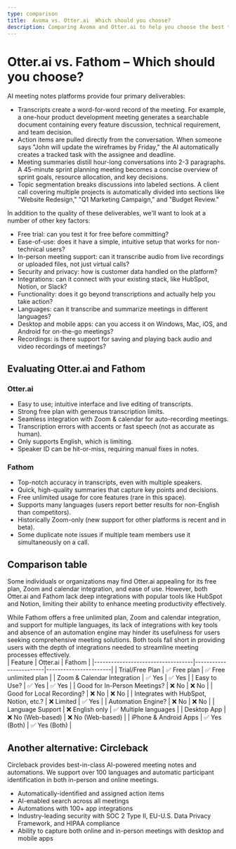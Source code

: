 ```yaml
---
type: comparison
title:  Avoma vs. Otter.ai  Which should you choose?
description: Comparing Avoma and Otter.ai to help you choose the best transcription tool. Explore features, pricing, and an alternative option, Circleback.
---
```


# Otter.ai vs. Fathom – Which should you choose?  
AI meeting notes platforms provide four primary deliverables:  
  
* Transcripts create a word-for-word record of the meeting. For example, a one-hour product development meeting generates a searchable document containing every feature discussion, technical requirement, and team decision.  
* Action items are pulled directly from the conversation. When someone says "John will update the wireframes by Friday," the AI automatically creates a tracked task with the assignee and deadline.  
* Meeting summaries distill hour-long conversations into 2-3 paragraphs. A 45-minute sprint planning meeting becomes a concise overview of sprint goals, resource allocation, and key decisions.  
* Topic segmentation breaks discussions into labeled sections. A client call covering multiple projects is automatically divided into sections like "Website Redesign," "Q1 Marketing Campaign," and "Budget Review."  
  
In addition to the quality of these deliverables, we'll want to look at a number of other key factors:  
  
* Free trial: can you test it for free before committing?  
* Ease-of-use: does it have a simple, intuitive setup that works for non-technical users?  
* In-person meeting support: can it transcribe audio from live recordings or uploaded files, not just virtual calls?  
* Security and privacy: how is customer data handled on the platform?  
* Integrations: can it connect with your existing stack, like HubSpot, Notion, or Slack?  
* Functionality: does it go beyond transcriptions and actually help you take action?  
* Languages: can it transcribe and summarize meetings in different languages?  
* Desktop and mobile apps: can you access it on Windows, Mac, iOS, and Android for on-the-go meetings?  
* Recordings: is there support for saving and playing back audio and video recordings of meetings?    
## Evaluating Otter.ai and Fathom  
### Otter.ai
- Easy to use; intuitive interface and live editing of transcripts.
- Strong free plan with generous transcription limits.
- Seamless integration with Zoom & calendar for auto-recording meetings.
- Transcription errors with accents or fast speech (not as accurate as human).
- Only supports English, which is limiting.
- Speaker ID can be hit-or-miss, requiring manual fixes in notes.

### Fathom
- Top-notch accuracy in transcripts, even with multiple speakers.
- Quick, high-quality summaries that capture key points and decisions.
- Free unlimited usage for core features (rare in this space).
- Supports many languages (users report better results for non-English than competitors).
- Historically Zoom-only (new support for other platforms is recent and in beta).
- Some duplicate note issues if multiple team members use it simultaneously on a call.  
## Comparison table    
Some individuals or organizations may find Otter.ai appealing for its free plan, Zoom and calendar integration, and ease of use. However, both Otter.ai and Fathom lack deep integrations with popular tools like HubSpot and Notion, limiting their ability to enhance meeting productivity effectively.

While Fathom offers a free unlimited plan, Zoom and calendar integration, and support for multiple languages, its lack of integrations with key tools and absence of an automation engine may hinder its usefulness for users seeking comprehensive meeting solutions. Both tools fall short in providing users with the depth of integrations needed to streamline meeting processes effectively.  
| Feature                           | Otter.ai               | Fathom                |
|-----------------------------------|------------------------|-----------------------|
| Trial/Free Plan                   | ✅ Free plan            | ✅ Free unlimited plan |
| Zoom & Calendar Integration       | ✅ Yes                  | ✅ Yes                 |
| Easy to Use?                      | ✅ Yes                  | ✅ Yes                 |
| Good for In-Person Meetings?      | ❌ No                   | ❌ No                  |
| Good for Local Recording?         | ❌ No                   | ❌ No                  |
| Integrates with HubSpot, Notion, etc.? | ❌ Limited          | ✅ Yes                 |
| Automation Engine?                | ❌ No                   | ❌ No                  |
| Language Support                  | ❌ English only         | ✅ Multiple languages |
| Desktop App                       | ❌ No (Web-based)       | ❌ No (Web-based)      |
| iPhone & Android Apps             | ✅ Yes (Both)           | ✅ Yes (Both)          |  
## Another alternative: Circleback  
Circleback provides best-in-class AI-powered meeting notes and automations. We support over 100 languages and automatic participant identification in both in-person and online meetings.  
  
* Automatically-identified and assigned action items  
* AI-enabled search across all meetings  
* Automations with 100+ app integrations  
* Industry-leading security with SOC 2 Type II, EU-U.S. Data Privacy Framework, and HIPAA compliance  
* Ability to capture both online and in-person meetings with desktop and mobile apps  